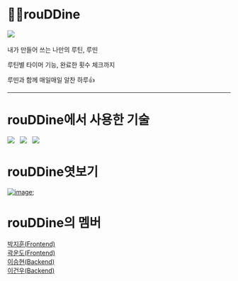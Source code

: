 # 🏋️‍♀️rouDDine
![](https://i.imgur.com/LB9sEam.png)
  <br><br>
내가 만들어 쓰는 나만의 루틴, 루띤<br>
  
루틴별 타이머 기능, 완료한 횟수 체크까지<br>

루띤과 함께 매일매일 알찬 하루👍
  
------------------------------------------------------------------------------------------------------------------------
# rouDDine에서 사용한 기술
<img src="https://i.imgur.com/EPSj4Ca.jpg"/></a> &nbsp;
<img src="https://i.imgur.com/EPSj4Ca.jpg"/></a> &nbsp;
<img src="https://i.imgur.com/oXEx8si.jpg"/></a> &nbsp;

# rouDDine엿보기
<a href="https://ibb.co/ZYH04rb"><img src="https://i.ibb.co/qW0vq82/image.gif" alt="image" border="0" /></a>;

# rouDDine의 멤버
[박지훈(Frontend)](https://github.com/z1Hoon)<br>
[곽운도(Frontend)](https://github.com/kwd8905)<br>
[이승현(Backend)](https://github.com/thislifehyeon)<br>
[이건우(Backend)](https://github.com/LeeGeonwoo22)<br>
